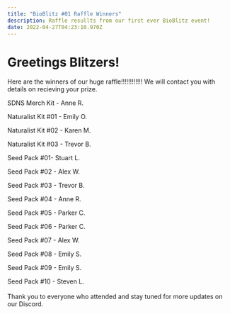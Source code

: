 ```yaml
---
title: "BioBlitz #01 Raffle Winners"
description: Raffle resullts from our first ever BioBlitz event!
date: 2022-04-27T04:23:10.970Z
---
```

# Greetings Blitzers!

Here are the winners of our huge raffle!!!!!!!!!!!! We will contact you with details on recieving your prize.

SDNS Merch Kit - Anne R.



Naturalist Kit #01 - Emily O. 

Naturalist Kit #02 - Karen M. 

Naturalist Kit #03 - Trevor B.



Seed Pack #01- Stuart L. 

Seed Pack #02 - Alex W. 

Seed Pack #03 - Trevor B. 

Seed Pack #04 - Anne R. 

Seed Pack #05 - Parker C. 

Seed Pack #06 - Parker C. 

Seed Pack #07 - Alex W. 

Seed Pack #08 - Emily S. 

Seed Pack #09 - Emily S. 

Seed Pack #10 - Steven L.\
\
Thank you to everyone who attended and stay tuned for more updates on our Discord.